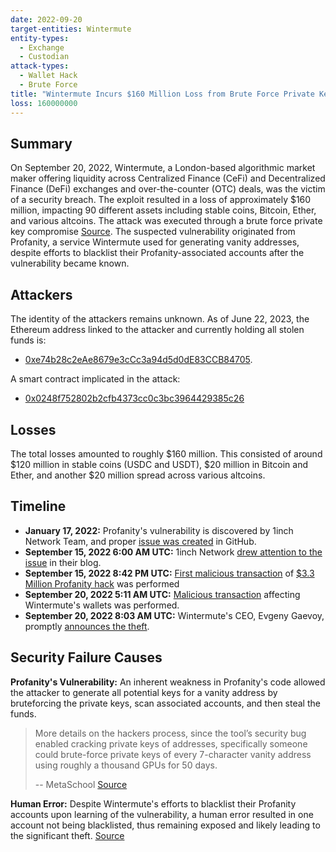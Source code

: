 ```yaml
---
date: 2022-09-20
target-entities: Wintermute
entity-types:
  - Exchange
  - Custodian
attack-types:
  - Wallet Hack
  - Brute Force
title: "Wintermute Incurs $160 Million Loss from Brute Force Private Key Compromise Linked to Profanity's Vulnerability"
loss: 160000000
---
```


## Summary

On September 20, 2022, Wintermute, a London-based algorithmic market maker offering liquidity across Centralized Finance (CeFi) and Decentralized Finance (DeFi) exchanges and over-the-counter (OTC) deals, was the victim of a security breach. The exploit resulted in a loss of approximately $160 million, impacting 90 different assets including stable coins, Bitcoin, Ether, and various altcoins. The attack was executed through a brute force private key compromise [Source](https://www.halborn.com/blog/post/explained-the-profanity-address-generator-hack-september-2022). The suspected vulnerability originated from Profanity, a service Wintermute used for generating vanity addresses, despite efforts to blacklist their Profanity-associated accounts after the vulnerability became known.

## Attackers

The identity of the attackers remains unknown. As of June 22, 2023, the Ethereum address linked to the attacker and currently holding all stolen funds is:

- [0xe74b28c2eAe8679e3cCc3a94d5d0dE83CCB84705](https://etherscan.io/address/0xe74b28c2eAe8679e3cCc3a94d5d0dE83CCB84705).

A smart contract implicated in the attack:

- [0x0248f752802b2cfb4373cc0c3bc3964429385c26](https://etherscan.io/address/0x0248f752802b2cfb4373cc0c3bc3964429385c26)

## Losses

The total losses amounted to roughly $160 million. This consisted of around $120 million in stable coins (USDC and USDT), $20 million in Bitcoin and Ether, and another $20 million spread across various altcoins.

## Timeline

- **January 17, 2022:** Profanity's vulnerability is discovered by 1inch Network Team, and proper [issue was created](https://github.com/johguse/profanity/issues/61) in GitHub.
- **September 15, 2022 6:00 AM UTC:** 1inch Network [drew attention to the issue](https://twitter.com/1inch/status/1570291260002373633) in their blog.
- **September 15, 2022 8:42 PM UTC:** [First malicious transaction](https://etherscan.io/tx/0xdf5d8d087813b2c0efed72cf3cee5b2d9beb16fca87ecfa7a78740260950fee8) of [$3.3 Million Profanity hack](https://insidebitcoins.com/news/hackers-drain-3-3m-from-profanity-wallets-despite-1inch-warning) was performed
- **September 20, 2022 5:11 AM UTC:** [Malicious transaction](https://etherscan.io/tx/0xedd31e2a949b7957a786d44b071dbe1bc5abd5c57e269edb9ec2bf1af30e9ec4) affecting Wintermute's wallets was performed.
- **September 20, 2022 8:03 AM UTC:** Wintermute's CEO, Evgeny Gaevoy, promptly [announces the theft](https://twitter.com/EvgenyGaevoy/status/1572134271011225601).

## Security Failure Causes

**Profanity's Vulnerability:** An inherent weakness in Profanity's code allowed the attacker to generate all potential keys for a vanity address by bruteforcing the private keys, scan associated accounts, and then steal the funds.

> More details on the hackers process, since the tool’s security bug enabled cracking private keys of addresses, specifically someone could brute-force private keys of every 7-character vanity address using roughly a thousand GPUs for 50 days.
>
> -- MetaSchool
> [Source](https://metaschool.so/articles/wintermute-hack-profanity/#:~:text=In%20June%202022%2C%20Wintermute%20also%20disclosed%20that%20it,and%20steal%20%24160%20million%20from%20Wintermute%E2%80%99s%20DeFi%20wallets.)

**Human Error:** Despite Wintermute's efforts to blacklist their Profanity accounts upon learning of the vulnerability, a human error resulted in one account not being blacklisted, thus remaining exposed and likely leading to the significant theft. [Source](https://www.benzinga.com/markets/cryptocurrency/22/09/28943343/human-error-caused-160m-hack-wintermute-ceo)
